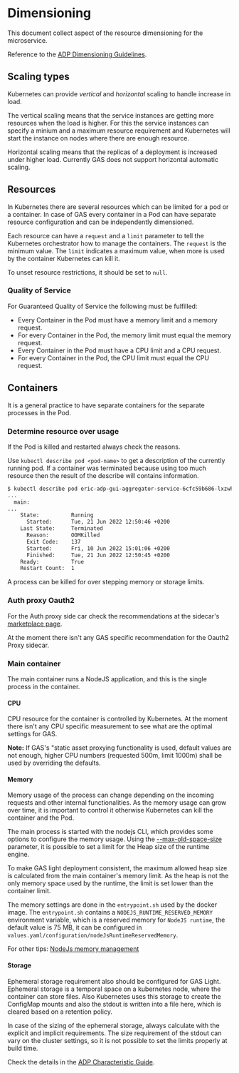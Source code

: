 # Dimensioning

This document collect aspect of the resource dimensioning for the microservice.

Reference to the [ADP Dimensioning Guidelines](https://eteamspace.internal.ericsson.com/display/AA/Kubernetes+Characteristics+and+Dimensioning+Guidelines).

## Scaling types

Kubernetes can provide _vertical_ and _horizontal_ scaling to handle increase in load.

The vertical scaling means that the service instances are getting more resources when the load is
higher. For this the service instances can specify a minium and a maximum resource requirement and
Kubernetes will start the instance on nodes where there are enough resource.

Horizontal scaling means that the replicas of a deployment is increased under higher load.
Currently GAS does not support horizontal automatic scaling.

## Resources

In Kubernetes there are several resources which can be limited for a pod or a container.
In case of GAS every container in a Pod can have separate resource configuration and can be
independently dimensioned.

Each resource can have a `request` and a `limit` parameter to tell the Kubernetes orchestrator how to
manage the containers. The `request` is the minimum value. The `limit` indicates a maximum value,
when more is used by the container Kubernetes can kill it.

To unset resource restrictions, it should be set to `null`.

### Quality of Service

For Guaranteed Quality of Service the following must be fulfilled:

- Every Container in the Pod must have a memory limit and a memory request.
- For every Container in the Pod, the memory limit must equal the memory request.
- Every Container in the Pod must have a CPU limit and a CPU request.
- For every Container in the Pod, the CPU limit must equal the CPU request.

## Containers

It is a general practice to have separate containers for the separate processes in the Pod.

### Determine resource over usage

If the Pod is killed and restarted always check the reasons.

Use `kubectl describe pod <pod-name>` to get a description of the currently running pod. If a container
was terminated because using too much resource then the result of the describe will contains information.

```bash
$ kubectl describe pod eric-adp-gui-aggregator-service-6cfc59b686-lxzwh
...
  main:
...
    State:          Running
      Started:      Tue, 21 Jun 2022 12:50:46 +0200
    Last State:     Terminated
      Reason:       OOMKilled
      Exit Code:    137
      Started:      Fri, 10 Jun 2022 15:01:06 +0200
      Finished:     Tue, 21 Jun 2022 12:50:45 +0200
    Ready:          True
    Restart Count:  1
```

A process can be killed for over stepping memory or storage limits.

### Auth proxy Oauth2

For the Auth proxy side car check the recommendations at the sidecar's [marketplace page](https://adp.ericsson.se/marketplace/authorization-proxy-oauth2/).

At the moment there isn't any GAS specific recommendation for the Oauth2 Proxy sidecar.

### Main container

The main container runs a NodeJS application, and this is the single process in the container.

#### CPU

CPU resource for the container is controlled by Kubernetes. At the moment there isn't any CPU
specific measurement to see what are the optimal settings for GAS.

**Note:** If GAS's "static asset proxying functionality is used, default values are not enough,
 higher CPU numbers (requested 500m, limit 1000m) shall be used by overriding the defaults.

#### Memory

Memory usage of the process can change depending on the incoming requests and other internal functionalities.
As the memory usage can grow over time, it is important to control it otherwise Kubernetes can
kill the container and the Pod.

The main process is started with the nodejs CLI, which provides some options to configure the memory
usage. Using the [--max-old-space-size](https://nodejs.org/api/cli.html#--max-old-space-sizesize-in-megabytes)
parameter, it is possible to set a limit for the Heap size of the runtime engine.

To make GAS light deployment consistent, the maximum allowed heap size is calculated from the main
container's memory limit. As the heap is not the only memory space used by the runtime, the limit
is set lower than the container limit.

The memory settings are done in the `entrypoint.sh` used by the docker image.
The `entrypoint.sh` contains a `NODEJS_RUNTIME_RESERVED_MEMORY` environment variable,
which is a reserved memory for `NodeJS runtime`, the default value is 75 MB, it can be configured
in `values.yaml/configuration/nodeJsRuntimeReservedMemory`.

For other tips: [NodeJs memory management](https://developer.ibm.com/articles/nodejs-memory-management-in-container-environments/)

#### Storage

Ephemeral storage requirement also should be configured for GAS Light. Ephemeral storage is a temporal
space on a kubernetes node, where the container can store files. Also Kubernetes uses this storage to
create the ConfigMap mounts and also the stdout is written into a file here, which is cleared based on
a retention policy.

In case of the sizing of the ephemeral storage, always calculate with the explicit and implicit
requirements. The size requirement of the stdout can vary on the cluster settings, so it is not
possible to set the limits properly at build time.

Check the details in the [ADP Characteristic Guide](https://eteamspace.internal.ericsson.com/display/AA/Kubernetes+Characteristics+and+Dimensioning+Guidelines#KubernetesCharacteristicsandDimensioningGuidelines-LocalEphemeral-Storage).
